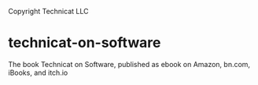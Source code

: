 Copyright Technicat LLC

# technicat-on-software
The book Technicat on Software, published as ebook on Amazon, bn.com, iBooks, and itch.io
